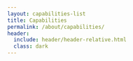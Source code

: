 ```yaml
---
layout: capabilities-list
title: Capabilities
permalink: /about/capabilities/
header: 
  include: header/header-relative.html
  class: dark
---
```

